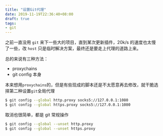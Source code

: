 ```yaml
---
title: "设置Git代理"
date: 2019-11-19T22:36:40+08:00
draft: true
tags: 
- git
---
```




之前一直没用 `git` 来下一些大的项目，直到某次更新插件，20k/s 的速度也太慢了一些，改 `host` 只是临时解决方案，最终还是要走上代理的道路上来。

<!--more-->

总的来说有三种方法：

- proxychains
- git config 本身

本来想用`proxychains`的，但是有些现成的脚本还是不太愿意再去修改，就干脆选择第二种设置`git`全局代理

```bash
$ git config --global http.proxy socks5://127.0.0.1:1080
$ git config --global https.proxy socks5://127.0.0.1:1080
```

取消也很简单，都是 git 常规操作

```bash
$ git config --global --unset http.proxy
$ git config --global --unset https.proxy
```